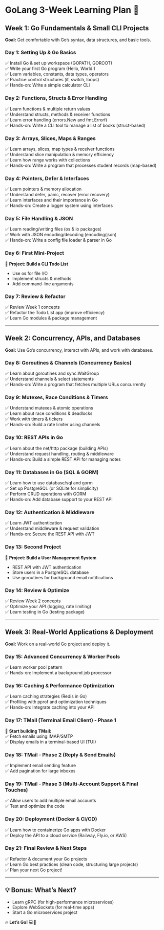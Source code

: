 # **GoLang 3-Week Learning Plan 🚀**

## **Week 1: Go Fundamentals & Small CLI Projects**  
**Goal:** Get comfortable with Go’s syntax, data structures, and basic tools.

### **Day 1: Setting Up & Go Basics**
✅ Install Go & set up workspace (GOPATH, GOROOT)  
✅ Write your first Go program (Hello, World!)  
✅ Learn variables, constants, data types, operators  
✅ Practice control structures (if, switch, loops)  
✅ Hands-on: Write a simple calculator CLI  


### **Day 2: Functions, Structs & Error Handling**
✅ Learn functions & multiple return values  
✅ Understand structs, methods & receiver functions  
✅ Learn error handling (errors.New and fmt.Errorf)  
✅ Hands-on: Write a CLI tool to manage a list of books (struct-based)  

### **Day 3: Arrays, Slices, Maps & Ranges**
✅ Learn arrays, slices, map types & receiver functions  
✅ Understand slice manipulation & memory efficiency  
✅ Learn how range works with collections  
✅ Hands-on: Write a program that processes student records (map-based)  

### **Day 4: Pointers, Defer & Interfaces**
✅ Learn pointers & memory allocation  
✅ Understand defer, panic, recover (error recovery)  
✅ Learn interfaces and their importance in Go  
✅ Hands-on: Create a logger system using interfaces  

### **Day 5: File Handling & JSON**
✅ Learn reading/writing files (os & io packages)  
✅ Work with JSON encoding/decoding (encoding/json)  
✅ Hands-on: Write a config file loader & parser in Go  

### **Day 6: First Mini-Project**
📌 **Project: Build a CLI Todo List**  
- Use os for file I/O  
- Implement structs & methods  
- Add command-line arguments  

### **Day 7: Review & Refactor**
✅ Review Week 1 concepts  
✅ Refactor the Todo List app (improve efficiency)  
✅ Learn Go modules & package management  

---

## **Week 2: Concurrency, APIs, and Databases**  
**Goal:** Use Go’s concurrency, interact with APIs, and work with databases.

### **Day 8: Goroutines & Channels (Concurrency Basics)**
✅ Learn about goroutines and sync.WaitGroup  
✅ Understand channels & select statements  
✅ Hands-on: Write a program that fetches multiple URLs concurrently  

### **Day 9: Mutexes, Race Conditions & Timers**
✅ Understand mutexes & atomic operations  
✅ Learn about race conditions & deadlocks  
✅ Work with timers & tickers  
✅ Hands-on: Build a rate limiter using channels  

### **Day 10: REST APIs in Go**
✅ Learn about the net/http package (building APIs)  
✅ Understand request handling, routing & middleware  
✅ Hands-on: Build a simple REST API for managing notes  

### **Day 11: Databases in Go (SQL & GORM)**
✅ Learn how to use database/sql and gorm  
✅ Set up PostgreSQL (or SQLite for simplicity)  
✅ Perform CRUD operations with GORM  
✅ Hands-on: Add database support to your REST API  

### **Day 12: Authentication & Middleware**
✅ Learn JWT authentication  
✅ Understand middleware & request validation  
✅ Hands-on: Secure the REST API with JWT  

### **Day 13: Second Project**
📌 **Project: Build a User Management System**  
- REST API with JWT authentication  
- Store users in a PostgreSQL database  
- Use goroutines for background email notifications  

### **Day 14: Review & Optimize**
✅ Review Week 2 concepts  
✅ Optimize your API (logging, rate limiting)  
✅ Learn testing in Go (testing package)  

---

## **Week 3: Real-World Applications & Deployment**  
**Goal:** Work on a real-world Go project and deploy it.

### **Day 15: Advanced Concurrency & Worker Pools**
✅ Learn worker pool pattern  
✅ Hands-on: Implement a background job processor  

### **Day 16: Caching & Performance Optimization**
✅ Learn caching strategies (Redis in Go)  
✅ Profiling with pprof and optimization techniques  
✅ Hands-on: Integrate caching into your API  

### **Day 17: TMail (Terminal Email Client) - Phase 1**
📌 **Start building TMail:**  
✅ Fetch emails using IMAP/SMTP  
✅ Display emails in a terminal-based UI (TUI)  

### **Day 18: TMail - Phase 2 (Reply & Send Emails)**
✅ Implement email sending feature  
✅ Add pagination for large inboxes  

### **Day 19: TMail - Phase 3 (Multi-Account Support & Final Touches)**
✅ Allow users to add multiple email accounts  
✅ Test and optimize the code  

### **Day 20: Deployment (Docker & CI/CD)**
✅ Learn how to containerize Go apps with Docker  
✅ Deploy the API to a cloud service (Railway, Fly.io, or AWS)  

### **Day 21: Final Review & Next Steps**
✅ Refactor & document your Go projects  
✅ Learn Go best practices (clean code, structuring large projects)  
✅ Plan your next Go project!  

---

## **💡 Bonus: What’s Next?**
- Learn gRPC (for high-performance microservices)  
- Explore WebSockets (for real-time apps)  
- Start a Go microservices project  

🔥 **Let’s Go!** 💻🚀

